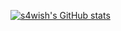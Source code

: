 [![s4wish's GitHub stats](https://github-readme-stats.vercel.app/api?username=s4wish)](https://github.com/anuraghazra/github-readme-stats)
